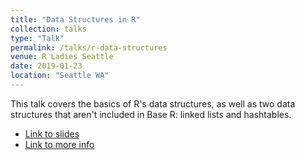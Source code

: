 ```yaml
---
title: "Data Structures in R"
collection: talks
type: "Talk"
permalink: /talks/r-data-structures
venue: R Ladies Seattle
date: 2019-01-23
location: "Seattle WA"
---
```


This talk covers the basics of R's data structures, as well as two data structures that aren't included in Base R: linked lists and hashtables. 

* [Link to slides](http://www.rctatman.com/files/Tatman_2019_RDataStructures.pdf)
* [Link to more info](https://www.meetup.com/rladies-seattle/events/257353589/)
